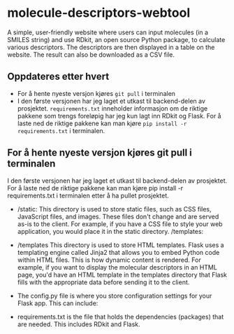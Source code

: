 # molecule-descriptors-webtool
A simple, user-friendly website where users can input molecules (in a SMILES string) and use RDkit, an open source Python package, to calculate various descriptors. The descriptors are then displayed in a table on the website. The result can also be downloaded as a CSV file.

## Oppdateres etter hvert
- For å hente nyeste versjon kjøres ```git pull``` i terminalen
- I den første versjonen har jeg laget et utkast til backend-delen av prosjektet. ```requirements.txt``` inneholder informasjon om de riktige pakkene som trengs foreløpig har jeg kun lagt inn RDkit og Flask. For å laste ned de riktige pakkene kan man kjøre ```pip install -r requirements.txt``` i terminalen.

## For å hente nyeste versjon kjøres git pull i terminalen
I den første versjonen har jeg laget et utkast til backend-delen av prosjektet. For å laste ned de riktige pakkene kan man kjøre pip install -r requirements.txt i terminalen etter å ha pullet prosjektet.

- /static: 
This directory is used to store static files, such as CSS files, JavaScript files, and images. These files don't change and are served as-is to the client.
For example, if you have a CSS file to style your web application, you would place it in the static directory.
/templates:

- /templates
This directory is used to store HTML templates. Flask uses a templating engine called Jinja2 that allows you to embed Python code within HTML files. This is how dynamic content is rendered.
For example, if you want to display the molecular descriptors in an HTML page, you'd have an HTML template in the templates directory that Flask fills with the appropriate data before sending it to the client.

- The config.py file is where you store configuration settings for your Flask app. This can include:

- requirements.txt is the file that holds the dependencies (packages) that are needed. This includes RDkit and Flask.
